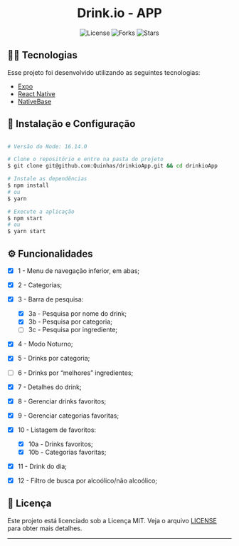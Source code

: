 <h1 align="center">Drink.io - APP</h1>

<p align="center">
  <img  src="https://img.shields.io/static/v1?label=license&message=MIT&color=5965E0&labelColor=121214" alt="License">

  <img src="https://img.shields.io/github/forks/Quinhas/drinkioApp?label=forks&message=MIT&color=5965E0&labelColor=121214" alt="Forks">

  <img src="https://img.shields.io/github/stars/Quinhas/drinkioApp?label=stars&message=MIT&color=5965E0&labelColor=121214" alt="Stars">
</p>

## 👨‍💻 Tecnologias

Esse projeto foi desenvolvido utilizando as seguintes tecnologias:

- [Expo](https://expo.dev/)
- [React Native](https://reactnative.dev/)
- [NativeBase](https://nativebase.io/)

## 🚀 Instalação e Configuração

```bash

# Versão do Node: 16.14.0

# Clone o repositório e entre na pasta do projeto
$ git clone git@github.com:Quinhas/drinkioApp.git && cd drinkioApp

# Instale as dependências
$ npm install
# ou
$ yarn

# Execute a aplicação
$ npm start
# ou
$ yarn start

```

## ⚙️ Funcionalidades

- [x] 1 - Menu de navegação inferior, em abas;
- [x] 2 - Categorias;
- [x] 3 - Barra de pesquisa:
  - [x] 3a - Pesquisa por nome do drink;
  - [x] 3b - Pesquisa por categoria;
  - [ ] 3c - Pesquisa por ingrediente;
- [x] 4 - Modo Noturno;
- [x] 5 - Drinks por categoria;
- [ ] 6 - Drinks por “melhores” ingredientes;
- [x] 7 - Detalhes do drink;
- [x] 8 - Gerenciar drinks favoritos;
- [x] 9 - Gerenciar categorias favoritas;
- [x] 10 - Listagem de favoritos:
  - [x] 10a - Drinks favoritos;
  - [x] 10b - Categorias favoritas;
- [x] 11 - Drink do dia;
- [x] 12 - Filtro de busca por alcoólico/não alcoólico;



## 📝 Licença

Este projeto está licenciado sob a Licença MIT. Veja o arquivo [LICENSE](LICENSE) para obter mais detalhes.

---
